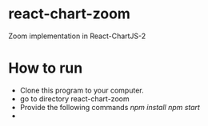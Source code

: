 # react-chart-zoom
Zoom implementation in React-ChartJS-2 

# How to run
* Clone this program to your computer. 
* go to directory react-chart-zoom
* Provide the following commands
  _npm install_
  _npm start_
* 
